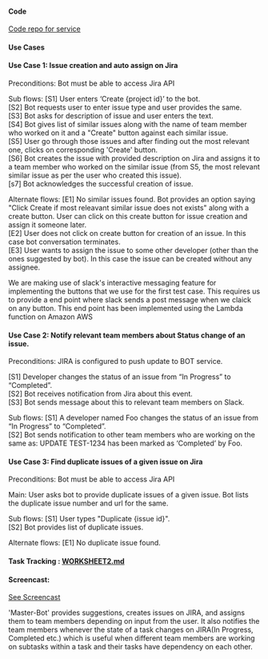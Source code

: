 
#### Code
[Code repo for service](https://github.ncsu.edu/sbiswas4/CSC510_Fall17_Project/tree/master/service) </br>

#### Use Cases
#### Use Case 1: Issue creation and auto assign on Jira 
Preconditions: Bot must be able to access Jira API

Sub flows:
[S1] User enters ‘Create {project id}’ to the bot. </br>
[S2] Bot requests user to enter issue type and user provides the same. </br>
[S3] Bot asks for description of issue and user enters the text. </br>
[S4] Bot gives list of similar issues along with the name of team member who worked on it and a "Create" button against each similar issue. </br>
[S5] User go through those issues and after finding out the most relevant one, clicks on corresponding 'Create' button. </br>
[S6] Bot creates the issue with provided description on Jira and assigns it to a team member who worked on the similar issue (from S5, the most relevant similar issue as per the user who created this issue). </br>
[s7] Bot acknowledges the successful creation of issue.

Alternate flows:
[E1] No similar issues found. Bot provides an option saying "Click Create if most releavant similar issue does not exists" along with a create button. User can click on this create button for issue creation and assign it someone later. </br>
[E2] User does not click on create button for creation of an issue. In this case bot conversation terminates. </br>
[E3] User wants to assign the issue to some other developer (other than the ones suggested by bot). In this case the issue can be created without any assignee. </br>

We are making use of slack's interactive messaging feature for implementing the buttons that we use for the first test case. This requires us to provide a end point where slack sends a post message when we claick on any button. This end point has been implemented using the Lambda function on Amazon AWS

#### Use Case 2: Notify relevant team members about Status change of an issue. 
Preconditions: JIRA is configured to push update to BOT service.

[S1] Developer changes the status of an issue from “In Progress” to “Completed”. </br>
[S2] Bot receives notification from Jira about this event. </br>
[S3] Bot sends message about this to relevant team members on Slack. </br>

Sub flows:
[S1] A developer named Foo changes the status of an issue from “In Progress” to “Completed”. </br>
[S2] Bot sends notification to other team members who are working on the same as: UPDATE TEST-1234 has been marked as ‘Completed’ by Foo. </br>


#### Use Case 3:  Find duplicate issues of a given issue on Jira
Preconditions: Bot must be able to access Jira API

Main: User asks bot to provide duplicate issues of a given issue. Bot lists the duplicate issue number and url for the same. 

Sub flows:
[S1] User types "Duplicate {issue id}". </br>
[S2] Bot provides list of duplicate issues.</br>

Alternate flows:
[E1] No duplicate issue found.


#### Task Tracking : [WORKSHEET2.md](https://github.ncsu.edu/sbiswas4/CSC510_Fall17_Project/blob/master/service/WORKSHEET.md)<br>

#### Screencast:
[See Screencast](URL)<br>


'Master-Bot' provides suggestions, creates issues on JIRA, and assigns them to team members depending on input from the user. It also notifies the team members whenever the state of a task changes on JIRA(In Progress, Completed etc.) which is useful when different team members are working on subtasks within a task and their tasks have dependency on each other. 

